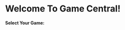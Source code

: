<html>
  <heading>
    <h1>Welcome To Game Central!</h1>
  </heading>
  <body>
    
  
  <heading>
  <h4>Select Your Game:</h4>
  </heading>
  
 
